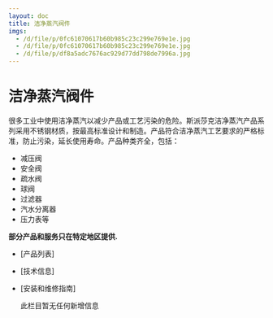 ```yaml
---
layout: doc
title: 洁净蒸汽阀件
imgs:
  - /d/file/p/0fc61070617b60b985c23c299e769e1e.jpg
  - /d/file/p/0fc61070617b60b985c23c299e769e1e.jpg
  - /d/file/p/df8a5adc7676ac929d77dd798de7996a.jpg
---
```


# 洁净蒸汽阀件

很多工业中使用洁净蒸汽以减少产品或工艺污染的危险。斯派莎克洁净蒸汽产品系列采用不锈钢材质，按最高标准设计和制造。产品符合洁净蒸汽工艺要求的严格标准，防止污染，延长使用寿命。产品种类齐全，包括：

- 减压阀
- 安全阀
- 疏水阀
- 球阀
- 过滤器
- 汽水分离器
- 压力表等

**部分产品和服务只在特定地区提供.**

- [产品列表]
- [技术信息]
- [安装和维修指南]

  此栏目暂无任何新增信息
